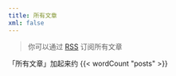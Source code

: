 ```yaml
---
title: 所有文章
xml: false
---
```


> 你可以通过 [RSS][1] 订阅所有文章

「所有文章」加起来约 {{< wordCount "posts" >}}

[1]: /posts/index.xml